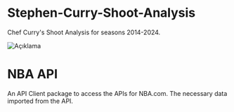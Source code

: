 # Stephen-Curry-Shoot-Analysis
Chef Curry's Shoot Analysis for seasons 2014-2024.

![Açıklama](https://image-cdn.essentiallysports.com/wp-content/uploads/9818ccc9cf8a4e768a9f132937b6c631.jpg?width=600)

# NBA API
An API Client package to access the APIs for NBA.com. The necessary data imported from the API.

